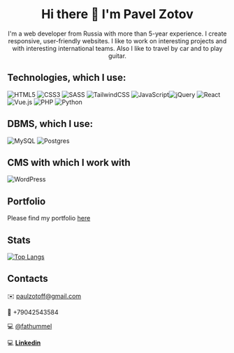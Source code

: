 <h1 align="center">Hi there 👋 I'm Pavel Zotov</h1>

<p align="center">I'm a web developer from Russia with more than 5-year experience. I create responsive, user-friendly websites. I like to work on interesting projects and with interesting international teams. Also I like to travel by car and to play guitar.</p>

## Technologies, which I use:
![HTML5](https://img.shields.io/badge/html5-%23E34F26.svg?style=for-the-badge&logo=html5&logoColor=white) ![CSS3](https://img.shields.io/badge/css3-%231572B6.svg?style=for-the-badge&logo=css3&logoColor=white) ![SASS](https://img.shields.io/badge/SASS-hotpink.svg?style=for-the-badge&logo=SASS&logoColor=white) ![TailwindCSS](https://img.shields.io/badge/tailwindcss-%2338B2AC.svg?style=for-the-badge&logo=tailwind-css&logoColor=white) ![JavaScript](https://img.shields.io/badge/javascript-%23323330.svg?style=for-the-badge&logo=javascript&logoColor=%23F7DF1E)![jQuery](https://img.shields.io/badge/jquery-%230769AD.svg?style=for-the-badge&logo=jquery&logoColor=white) ![React](https://img.shields.io/badge/react-%2320232a.svg?style=for-the-badge&logo=react&logoColor=%2361DAFB) ![Vue.js](https://img.shields.io/badge/vuejs-%2335495e.svg?style=for-the-badge&logo=vuedotjs&logoColor=%234FC08D) ![PHP](https://img.shields.io/badge/php-%23777BB4.svg?style=for-the-badge&logo=php&logoColor=white) ![Python](https://img.shields.io/badge/python-3670A0?style=for-the-badge&logo=python&logoColor=ffdd54)

## DBMS, which I use:
 ![MySQL](https://img.shields.io/badge/mysql-%2300f.svg?style=for-the-badge&logo=mysql&logoColor=white) ![Postgres](https://img.shields.io/badge/postgres-%23316192.svg?style=for-the-badge&logo=postgresql&logoColor=white)

## CMS with which I work with
![WordPress](https://img.shields.io/badge/WordPress-%23117AC9.svg?style=for-the-badge&logo=WordPress&logoColor=white)


## Portfolio
Please find my portfolio [here](https://paulzotoff.ru)

## Stats
[![Top Langs](https://github-readme-stats.vercel.app/api/top-langs/?username=Zotoff&layout=compact)](https://github.com/Zotoff/github-readme-stats)

## Contacts

:envelope: [paulzotoff@gmail.com](paulzotoff@gmail.com)

:iphone: +79042543584

:computer: [@fathummel](https://t.me/fathummel)

:computer: **[Linkedin](https://www.linkedin.com/in/paulzotov/)**
